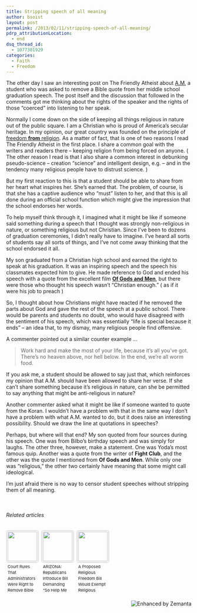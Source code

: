 ```yaml
---
title: Stripping speech of all meaning
author: bsoist
layout: post
permalink: /2013/02/11/stripping-speech-of-all-meaning/
pdrp_attributionLocation:
  - end
dsq_thread_id:
  - 1077301929
categories:
  - Faith
  - Freedom
---
```

The other day I saw an interesting post on The Friendly Atheist about [A.M][1], a student who was asked to remove a Bible quote from her middle school graduation speech. The post itself and the discussion that followed in the comments got me thinking about the rights of the speaker and the rights of those “coerced” into listening to her speak.

Normally I come down on the side of keeping all things religious in nature out of the public square. I am a Christian who is proud of America’s secular heritage. In my opinion, our great country was founded on the principle of [freedom **from** religion][2]. As a matter of fact, that is one of two reasons I read The Friendly Atheist in the first place. I share a common goal with the writers and readers there &#8211; keeping religion from being forced on anyone. ( The other reason I read is that I also share a common interest in debunking pseudo-science &#8211; creation “science” and intelligent design, e.g. &#8211; and in the tendency many religious people have to distrust science. )

But my first reaction to this is that a student should be able to share from her heart what inspires her. She’s earned that. The problem, of course, is that she has a captive audience who “must” listen to her, and that this is all done during an official school function which might give the impression that the school endorses her words.

To help myself think through it, I imagined what it might be like if someone said something during a speech that I thought was strongly non-religious in nature, or something religious but not Christian. Since I’ve been to dozens of graduation ceremonies, I didn’t really have to imagine. I’ve heard all sorts of students say all sorts of things, and I’ve not come away thinking that the school endorsed it all.

My son graduated from a Christian high school and earned the right to speak at his graduation. It was an inspiring speech and the speech his classmates expected him to give. He made reference to God and ended his speech with a quote from the excellent film [**Of Gods and Men**][3], but there were those who thought his speech wasn’t “Christian enough.” ( as if it were his job to preach )

So, I thought about how Christians might have reacted if he removed the parts about God and gave the rest of the speech at a public school. There would be parents and students no doubt, who would have disagreed with the sentiment of his speech, which was essentially “life is special because it ends” &#8211; an idea that, to my dismay, many religious people find offensive.

A commenter pointed out a similar counter example …

> Work hard and make the most of your life, because it’s all you’ve got. There’s no heaven above, nor hell below. In the end, we’re all worm food.

If you ask me, a student should be allowed to say just that, which reinforces my opinion that A.M. should have been allowed to share her verse. If she can’t share something because it’s religious in nature, can she be permitted to say anything that might be anti-religious in nature?

Another commenter asked what it might be like if someone wanted to quote from the Koran. I wouldn’t have a problem with that in the same way I don’t have a problem with what A.M. wanted to do, but it does raise an interesting possibility. Should we draw the line at quotations in speeches?

Perhaps, but where will that end? My son quoted from four sources during his speech. One was from Bilbo’s birthday speech and was simply for laughs. The other three, however, make a statement. One was Yoda’s most famous quip. Another was a quote from the writer of **Fight Club**, and the other was the quote I mentioned from **Of Gods and Men**. While only one was “religious,” the other two certainly have meaning that some might call ideological.

I’m just afraid there is no way to censor student speeches without stripping them of all meaning.

&nbsp;

<h6 class="zemanta-related-title" style="font-size: 1em;">
  Related articles
</h6>

<ul class="zemanta-article-ul zemanta-article-ul-image" style="margin: 0; padding: 0; overflow: hidden;">
  <li class="zemanta-article-ul-li-image zemanta-article-ul-li" style="padding: 0; background: none; list-style: none; display: block; float: left; vertical-align: top; text-align: left; width: 84px; font-size: 11px; margin: 2px 10px 10px 2px;">
    <a style="box-shadow: 0px 0px 4px #999; padding: 2px; display: block; border-radius: 2px; text-decoration: none;" href="http://www.patheos.com/blogs/friendlyatheist/2013/02/04/court-rules-that-administrators-were-right-to-remove-bible-verse-from-students-graduation-speech/" target="_blank"><img style="padding: 0; margin: 0; border: 0; display: block; width: 80px; max-width: 100%;" alt="" src="http://i.zemanta.com/142889075_80_80.jpg" /></a><a style="display: block; overflow: hidden; text-decoration: none; line-height: 12pt; height: 80px; padding: 5px 2px 0 2px;" href="http://www.patheos.com/blogs/friendlyatheist/2013/02/04/court-rules-that-administrators-were-right-to-remove-bible-verse-from-students-graduation-speech/" target="_blank">Court Rules That Administrators Were Right to Remove Bible Verse from Student&#8217;s Graduation Speech</a>
  </li>
  <li class="zemanta-article-ul-li-image zemanta-article-ul-li" style="padding: 0; background: none; list-style: none; display: block; float: left; vertical-align: top; text-align: left; width: 84px; font-size: 11px; margin: 2px 10px 10px 2px;">
    <a style="box-shadow: 0px 0px 4px #999; padding: 2px; display: block; border-radius: 2px; text-decoration: none;" href="http://joemygod.blogspot.com/2013/01/arizona-republicans-introduce-bill.html" target="_blank"><img style="padding: 0; margin: 0; border: 0; display: block; width: 80px; max-width: 100%;" alt="" src="http://i.zemanta.com/140778206_80_80.jpg" /></a><a style="display: block; overflow: hidden; text-decoration: none; line-height: 12pt; height: 80px; padding: 5px 2px 0 2px;" href="http://joemygod.blogspot.com/2013/01/arizona-republicans-introduce-bill.html" target="_blank">ARIZONA: Republicans Introduce Bill Demanding &#8220;So Help Me God&#8221; Loyalty Oath For High School Graduation</a>
  </li>
  <li class="zemanta-article-ul-li-image zemanta-article-ul-li" style="padding: 0; background: none; list-style: none; display: block; float: left; vertical-align: top; text-align: left; width: 84px; font-size: 11px; margin: 2px 10px 10px 2px;">
    <a style="box-shadow: 0px 0px 4px #999; padding: 2px; display: block; border-radius: 2px; text-decoration: none;" href="http://www.patheos.com/blogs/friendlyatheist/2013/02/04/a-proposed-religious-freedom-bill-would-exempt-religious-students-from-work-conflicting-with-their-beliefs/" target="_blank"><img style="padding: 0; margin: 0; border: 0; display: block; width: 80px; max-width: 100%;" alt="" src="http://i.zemanta.com/142984353_80_80.jpg" /></a><a style="display: block; overflow: hidden; text-decoration: none; line-height: 12pt; height: 80px; padding: 5px 2px 0 2px;" href="http://www.patheos.com/blogs/friendlyatheist/2013/02/04/a-proposed-religious-freedom-bill-would-exempt-religious-students-from-work-conflicting-with-their-beliefs/" target="_blank">A Proposed Religious Freedom Bill Would Exempt Religious Students from Work Conflicting with Their Beliefs</a>
  </li>
</ul>

<div class="zemanta-pixie" style="margin-top: 10px; height: 15px;">
  <a class="zemanta-pixie-a" title="Enhanced by Zemanta" href="http://www.zemanta.com/?px"><img class="zemanta-pixie-img" style="border: none; float: right;" alt="Enhanced by Zemanta" src="http://img.zemanta.com/zemified_h.png?x-id=13f5b00d-9445-407b-b7f3-ffc179e494e3" /></a>
</div>

 [1]: http://www.patheos.com/blogs/friendlyatheist/2013/02/04/court-rules-that-administrators-were-right-to-remove-bible-verse-from-students-graduation-speech/
 [2]: http://whsjr.soistmann.com/oped/2012/07/04/thank-god-for-freedom-from-religion/
 [3]: http://whsjr.soistmann.com/oped/2011/06/18/of-gods-and-men/